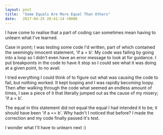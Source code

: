 ```yaml
---
layout: post
title:  "Some Equals Are More Equal Than Others"
date:   2017-04-25 20:41:14 +0000
---
```


I have come to realise that a part of coding can sometimes mean having to unlearn what I've learned.

Case in point; I was testing some code I'd written, part of which contained the seemingly innocent statement, 'if a = b'. My code was failing by going into a loop so I didn't even have an error message to look at for guidance. I put breakpoints in the code to have it stop so I could see what it was doing at a given point, to no avail.
 
I tried everything I could think of to figure out what was causing the code to fail, but nothing worked. It kept looping and I was rapidly becoming loopy. Then after walking through the code what seemed an endless amount of times, I saw a piece of it that literally jumped out as the cause of my misery; 'if a = b'.
 
The equal in this statement did not equal the equal I had intended it to be; it should have been 'if a == b'. Why hadn't I noticed that before? I made the correction and my code finally passed it's test.
 
I wonder what I'll have to unlearn next :)
